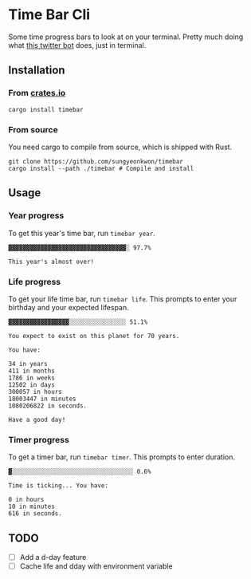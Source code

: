 # Time Bar Cli

Some time progress bars to look at on your terminal. Pretty much doing what [this twitter bot](https://twitter.com/year_progress) does, just in terminal.

## Installation

### From [crates.io](https://crates.io/crates/timebar)

```
cargo install timebar
```

### From source

You need cargo to compile from source, which is shipped with Rust.

```
git clone https://github.com/sungyeonkwon/timebar
cargo install --path ./timebar # Compile and install
```

## Usage

### Year progress

To get this year's time bar, run `timebar year`.

```
▓▓▓▓▓▓▓▓▓▓▓▓▓▓▓▓▓▓▓▓▓▓▓▓▓▓▓▓▓▓▓▓▓░ 97.7%

This year's almost over!
```

### Life progress

To get your life time bar, run `timebar life`. This prompts to enter your birthday and your expected lifespan.

```
▓▓▓▓▓▓▓▓▓▓▓▓▓▓▓▓▓░░░░░░░░░░░░░░░░ 51.1%

You expect to exist on this planet for 70 years.

You have:

34 in years
411 in months
1786 in weeks
12502 in days
300057 in hours
18003447 in minutes
1080206822 in seconds.

Have a good day!
```

### Timer progress

To get a timer bar, run `timebar timer`. This prompts to enter duration.

```
▓░░░░░░░░░░░░░░░░░░░░░░░░░░░░░░░░░░ 0.6%

Time is ticking... You have:

0 in hours
10 in minutes
616 in seconds.
```

## TODO

- [ ] Add a d-day feature
- [ ] Cache life and dday with environment variable
